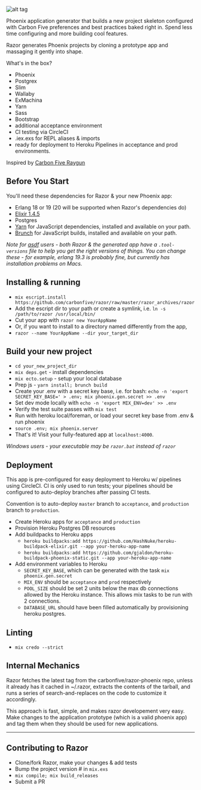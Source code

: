 ![alt tag](https://github.com/craiglyons/razor/blob/master/static/logo_tmp.jpg)

Phoenix application generator that builds a new project skeleton configured with Carbon Five preferences and best practices baked right in. Spend less time configuring and more building cool features.

Razor generates Phoenix projects by cloning a prototype app and massaging it gently into shape.

What's in the box? 
- Phoenix
- Postgrex
- Slim
- Wallaby
- ExMachina
- Yarn
- Sass
- Bootstrap
- additional acceptance environment
- CI testing via CircleCI
- .iex.exs for REPL aliases & imports
- ready for deployment to Heroku Pipelines in acceptance and prod environments.

Inspired by [Carbon Five Raygun](https://github.com/carbonfive/raygun)

## Before You Start
You'll need these dependencies for Razor & your new Phoenix app:
* Erlang 18 or 19 (20 will be supported when Razor's dependencies do)
* [Elixir 1.4.5](https://elixir-lang.org/install.html)
* Postgres
* [Yarn](https://github.com/yarnpkg/yarn) for JavaScript dependencies, installed and available on your path.
* [Brunch](https://github.com/brunch/brunch) for JavaScript builds, installed and available on your path.

_Note for [asdf](https://github.com/asdf-vm/asdf) users - both Razor & the generated app have a `.tool-versions` file to help you get the right versions of things. You can change these - for example, erlang 19.3 is probably fine, but currently has installation problems on Macs._

## Installing & running
* `mix escript.install https://github.com/carbonfive/razor/raw/master/razor_archives/razor`
* Add the escript dir to your path or create a symlink, i.e. `ln -s /path/to/razor /usr/local/bin/`
* Cut your app with `razor new YourAppName`
* Or, if you want to install to a directory named differently from the app,
* `razor --name YourAppName --dir your_target_dir`


## Build your new project
* `cd your_new_project_dir`
* `mix deps.get` - install dependencies
* `mix ecto.setup` - setup your local database
* Prep js - `yarn install; brunch build`
* Create your .env with a secret key base, i.e. for bash: `echo -n 'export SECRET_KEY_BASE=' > .env; mix phoenix.gen.secret >> .env`
* Set dev mode locally with `echo -n 'export MIX_ENV=dev' >> .env`
* Verify the test suite passes with `mix test`
* Run with heroku local/foreman, or load your secret key base from .env & run phoenix
* `source .env; mix phoenix.server`
* That's it! Visit your fully-featured app at `localhost:4000`.

_Windows users - your executable may be `razor.bat` instead of `razor`_

## Deployment
  This app is pre-configured for easy deployment to Heroku w/ pipelines using CircleCI.  CI is only used to run tests; your pipelines should be configured to auto-deploy branches after passing CI tests.

  Convention is to auto-deploy `master` branch to `acceptance`, and `production` branch to `production`.

  * Create Heroku apps for `acceptance` and `production`
  * Provision Heroku Postgres DB resources
  * Add buildpacks to Heroku apps
    * `heroku buildpacks:add https://github.com/HashNuke/heroku-buildpack-elixir.git --app your-heroku-app-name`
    * `heroku buildpacks:add https://github.com/gjaldon/heroku-buildpack-phoenix-static.git --app your-heroku-app-name`
  * Add environment variables to Heroku
    * `SECRET_KEY_BASE`, which can be generated with the task `mix phoenix.gen.secret`
    * `MIX_ENV` should be `acceptance` and `prod` respectively
    * `POOL_SIZE` should be set 2 units below the max db connections allowed by the Heroku instance. This allows mix tasks to be run with 2 connections.
    * `DATABASE_URL` should have been filled automatically by provisioning heroku postgres.

## Linting
* `mix credo --strict`

## Internal Mechanics

Razor fetches the latest tag from the carbonfive/razor-phoenix repo, unless it already has it cached in ~/.razor, extracts the contents of the tarball, and runs a series of search-and-replaces on the code to customize it accordingly.

This approach is fast, simple, and makes razor developement very easy. Make changes to the application prototype (which is a valid phoenix app) and tag them when they should be used for new applications.

***

## Contributing to Razor
* Clone/fork Razor, make your changes & add tests
* Bump the project version # in `mix.exs`
* `mix compile; mix build_releases`
* Submit a PR

